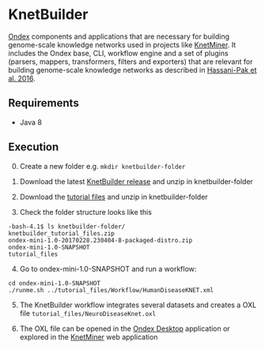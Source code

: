 # KnetBuilder

[Ondex](https://github.com/Rothamsted/ondex-full) components and applications that are necessary for building genome-scale knowledge networks used in projects like [KnetMiner](http://knetminer.rothamsted.ac.uk/). It includes the Ondex base, CLI, workflow engine and a set of plugins (parsers, mappers, transformers, filters and exporters) that are relevant for building genome-scale knowledge networks as described in [Hassani-Pak et al. 2016](http://www.sciencedirect.com/science/article/pii/S2212066116300308).

## Requirements
 - Java 8
 
## Execution

 0. Create a new folder e.g. `mkdir knetbuilder-folder`

 1. Download the latest [KnetBuilder release](https://github.com/Rothamsted/KnetBuilder/releases) and unzip in knetbuilder-folder
 
 2. Download the [tutorial files](https://rrescloud.rothamsted.ac.uk/index.php/s/H6sl0RIT9CoMaUI) and unzip in knetbuilder-folder
 
 3. Check the folder structure looks like this
 ```
 -bash-4.1$ ls knetbuilder-folder/
knetbuilder_tutorial_files.zip
ondex-mini-1.0-20170228.230404-8-packaged-distro.zip
ondex-mini-1.0-SNAPSHOT
tutorial_files
```

 4. Go to ondex-mini-1.0-SNAPSHOT and run a workflow:
  ```
 cd ondex-mini-1.0-SNAPSHOT
 ./runme.sh ../tutorial_files/Workflow/HumanDiseaseKNET.xml
 ```
 
 5. The KnetBuilder workflow integrates several datasets and creates a OXL file `tutorial_files/NeuroDiseaseKnet.oxl`
 
 6. The OXL file can be opened in the [Ondex Desktop](http://www.ondex.org) application or explored in the [KnetMiner](http://knetminer.rothamsted.ac.uk/HumanDisease/) web application
 
